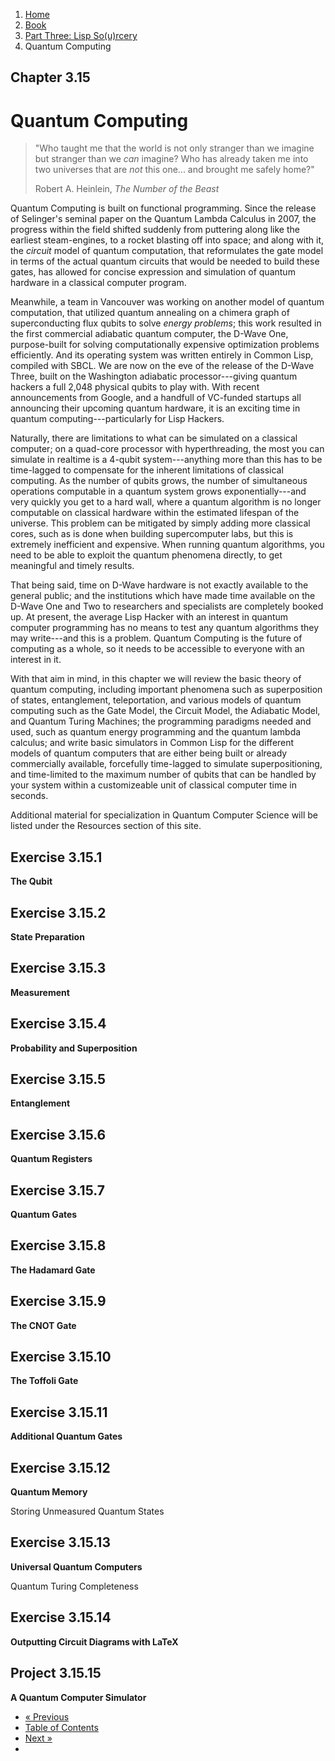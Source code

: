 <ol class="breadcrumb">
  <li><a href="/">Home</a></li>
  <li><a href="/book/">Book</a></li>
  <li><a href="/book/3-0-0-overview/">Part Three: Lisp So(u)rcery</a></li>
  <li class="active">Quantum Computing</li>
</ol>

## Chapter 3.15

# Quantum Computing

> "Who taught me that the world is not only stranger than we imagine but stranger than we <em>can</em> imagine? Who has already taken me into two universes that are <em>not</em> this one... and brought me safely home?"
> <footer>Robert A. Heinlein, <em>The Number of the Beast</em></footer>

Quantum Computing is built on functional programming.  Since the release of Selinger's seminal paper on the Quantum Lambda Calculus in 2007, the progress within the field shifted suddenly from puttering along like the earliest steam-engines, to a rocket blasting off into space; and along with it, the *circuit* model of quantum computation, that reformulates the gate model in terms of the actual quantum circuits that would be needed to build these gates, has allowed for concise expression and simulation of quantum hardware in a classical computer program.

Meanwhile, a team in Vancouver was working on another model of quantum computation, that utilized quantum annealing on a chimera graph of superconducting flux qubits to solve *energy problems*; this work resulted in the first commercial adiabatic quantum computer, the D-Wave One, purpose-built for solving computationally expensive optimization problems efficiently. And its operating system was written entirely in Common Lisp, compiled with SBCL.  We are now on the eve of the release of the D-Wave Three, built on the Washington adiabatic processor---giving quantum hackers a full 2,048 physical qubits to play with.  With recent announcements from Google, and a handfull of VC-funded startups all announcing their upcoming quantum hardware, it is an exciting time in quantum computing---particularly for Lisp Hackers.

Naturally, there are limitations to what can be simulated on a classical computer; on a quad-core processor with hyperthreading, the most you can simulate in realtime is a 4-qubit system---anything more than this has to be time-lagged to compensate for the inherent limitations of classical computing.  As the number of qubits grows, the number of simultaneous operations computable in a quantum system grows exponentially---and very quickly you get to a hard wall, where a quantum algorithm is no longer computable on classical hardware within the estimated lifespan of the universe.  This problem can be mitigated by simply adding more classical cores, such as is done when building supercomputer labs, but this is extremely inefficient and expensive. When running quantum algorithms, you need to be able to exploit the quantum phenomena directly, to get meaningful and timely results.

That being said, time on D-Wave hardware is not exactly available to the general public; and the institutions which have made time available on the D-Wave One and Two to researchers and specialists are completely booked up.  At present, the average Lisp Hacker with an interest in quantum computer programming has no means to test any quantum algorithms they may write---and this is a problem.  Quantum Computing is the future of computing as a whole, so it needs to be accessible to everyone with an interest in it.

With that aim in mind, in this chapter we will review the basic theory of quantum computing, including important phenomena such as superposition of states, entanglement, teleportation, and various models of quantum computing such as the Gate Model, the Circuit Model, the Adiabatic Model, and Quantum Turing Machines; the programming paradigms needed and used, such as quantum energy programming and the quantum lambda calculus; and write basic simulators in Common Lisp for the different models of quantum computers that are either being built or already commercially available, forcefully time-lagged to simulate superpositioning, and time-limited to the maximum number of qubits that can be handled by your system within a customizeable unit of classical computer time in seconds.

Additional material for specialization in Quantum Computer Science will be listed under the Resources section of this site.

## Exercise 3.15.1

**The Qubit**

## Exercise 3.15.2

**State Preparation**

## Exercise 3.15.3

**Measurement**

## Exercise 3.15.4

**Probability and Superposition**

## Exercise 3.15.5

**Entanglement**

## Exercise 3.15.6

**Quantum Registers**

## Exercise 3.15.7

**Quantum Gates**

## Exercise 3.15.8

**The Hadamard Gate**

## Exercise 3.15.9

**The CNOT Gate**

## Exercise 3.15.10

**The Toffoli Gate**

## Exercise 3.15.11

**Additional Quantum Gates**

## Exercise 3.15.12

**Quantum Memory**

Storing Unmeasured Quantum States

## Exercise 3.15.13

**Universal Quantum Computers**

Quantum Turing Completeness

## Exercise 3.15.14

**Outputting Circuit Diagrams with LaTeX**

## Project 3.15.15

**A Quantum Computer Simulator**

<ul class="pager">
  <li class="previous"><a href="/book/3-14-00-computational-physics/">&laquo; Previous</a></li>
  <li><a href="/book/">Table of Contents</a></li>
  <li class="next"><a href="/book/3-16-00-nlp/">Next &raquo;</a><li>
</ul>
